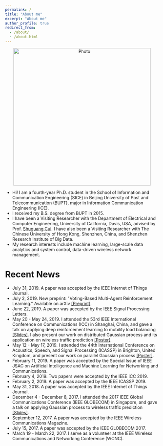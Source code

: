 ```yaml
---
permalink: /
title: "About me"
excerpt: "About me"
author_profile: true
redirect_from: 
  - /about/
  - /about.html
---
```


<p align="center">
  <img src="https://gitxuy.github.io//files/XuY.jpg?raw=true" alt="Photo" style="width: 450px;"/>
</p>

* Hi! I am a fourth-year Ph.D. student in the School of Information and Communication Engineering (SICE) in Beijing University of Post and Telecommunication (BUPT), major in Information Communication Engineering (ICE). 
* I received my B.S. degree from BUPT in 2015. 
* I have been a Visiting Researcher with the Department of Electrical and Computer Engineering, University of California, Davis, USA, advised by Prof. [Shuguang Cui](https://faculty.engineering.ucdavis.edu/cui/). I have also been a Visiting Researcher with The Chinese University of Hong Kong, Shenzhen, China, and Shenzhen Research Institute of Big Data. 
* My research interests include machine learning, large-scale data analytics and system control, data-driven wireless network management.

# Recent News
* July 31, 2019. A paper was accepted by the IEEE Internet of Things Journal.
* July 2, 2019. New preprint: "Voting-Based Multi-Agent Reinforcement Learning." Available on arXiv [[Preprint]](https://arxiv.org/abs/1907.01385).
* June 22, 2019. A paper was accepted by the IEEE Signal Processing Letters.
* May 20 - May 24, 2019. I attended the  53rd IEEE International Conference on Communications (ICC) in Shanghai, China, and gave a talk on applying deep reinforcement learning to mobility load balancing [[Slides]](http://gitxuy.github.io/files/ICC2019_DRL.pdf). I also present our work on distributed Gaussian process and its application on wireless traffic prediction [[Poster]](http://gitxuy.github.io/files/ICC2019_GP.pdf).
* May 12 - May 17, 2019. I attended the 44th International Conference on Acoustics, Speech, and Signal Processing (ICASSP) in Brighton, United Kingdom, and present our work on parallel Gaussian process [[Poster]](http://gitxuy.github.io/files/ICASSP2019_GP.pdf).
* February 11, 2019. A paper was accepted by the Special Issue of IEEE JSAC on Artificial Intelligence and Machine Learning for Networking and Communications.
* February 4, 2019. Two papers were accepted by the IEEE ICC 2019.
* February 2, 2019. A paper was accepted by the IEEE ICASSP 2019.
* May 31, 2018. A paper was accepted by the IEEE Internet of Things Journal.
* December 4 - December 8, 2017. I attended the 2017 IEEE Global Communications Conference (IEEE GLOBECOM) in Singapore, and gave a talk on applying Gaussian process to wireless traffic prediction [[Slides]](http://gitxuy.github.io/files/GlobeCom17_GP.pdf).
* September 12, 2017. A paper was accepted by the IEEE Wireless Communications Magazine.
* July 15, 2017. A paper was accepted by the IEEE GLOBECOM 2017.
* March 19 - March 22, 2017. I serve as a volunteer at the IEEE Wireless Communications and Networking Conference (WCNC).